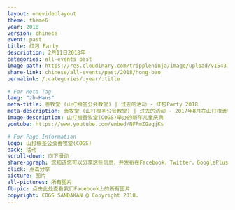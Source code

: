 ```yaml
---
layout: onevideolayout
theme: theme6
year: 2018
version: chinese
event: past
title: 红包 Party
description: 2月11日2018年
categories: all-events past
image-path: https://res.cloudinary.com/trippleninja/image/upload/v1543743186/COGS%20Children/Hong-Bao.jpg
share-link: chinese/all-events/past/2018/hong-bao
permalink: /:categories/:year/:title

# For Meta Tag
lang: "zh-Hans"
meta-title: 善牧堂 (山打根圣公会教堂) | 过去的活动 - 红包Party 2018
meta-description: 善牧堂 (山打根圣公会教堂) | 过去的活动 - 2017年8月在山打根善牧堂(COGS)举办的新年儿童庆典
image-description: 山打根善牧堂(COGS)举办的新年儿童庆典
youtube: https://www.youtube.com/embed/NFPmZGagjKs

# For Page Information
logo: 山打根圣公会善牧堂(COGS)
back: 活动
scroll-down: 向下滑动
share-pgraph: 您知道您可以分享这些信息，并发布在Facebook，Twitter，GooglePlus甚至Whatsapp组？只需点击下面的按钮，分享并邀请您的朋友/家人加入这个活动！
click: 点击分享
picture: 图片
all-pictures: 所有图片
fb-pic: 点击此处查看我们Facebook上的所有图片
copyright: COGS SANDAKAN @ Copyright 2018.
---
```

